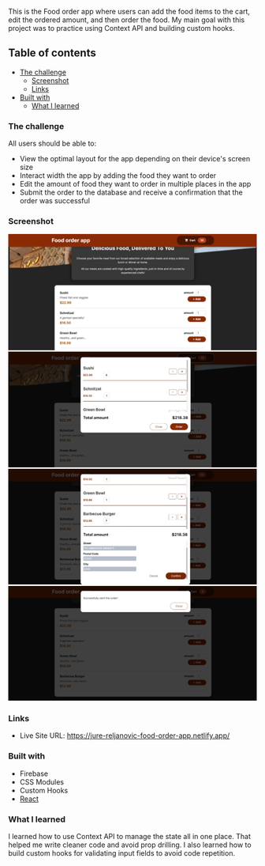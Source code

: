 This is the Food order app where users can add the food items to the cart, edit the ordered amount, and then order the food. My main goal with this project was to practice using Context API and building custom hooks.

## Table of contents

- [The challenge](#the-challenge)
  - [Screenshot](#screenshot)
  - [Links](#links)
- [Built with](#built-with)
  - [What I learned](#what-i-learned)

### The challenge

All users should be able to:

- View the optimal layout for the app depending on their device's screen size
- Interact width the app by adding the food they want to order
- Edit the amount of food they want to order in multiple places in the app
- Submit the order to the database and receive a confirmation that the order was successful

### Screenshot

![](./src/assets/homepage.jpg)
![](./src/assets/cart.jpg)
![](./src/assets/order.jpg)
![](./src/assets/order-done.jpg)

### Links

- Live Site URL: https://jure-reljanovic-food-order-app.netlify.app/

### Built with

- Firebase
- CSS Modules
- Custom Hooks
- [React](https://reactjs.org/)

### What I learned

I learned how to use Context API to manage the state all in one place. That helped me write cleaner code and avoid prop drilling. I also learned how to build custom hooks for validating input fields to avoid code repetition.
